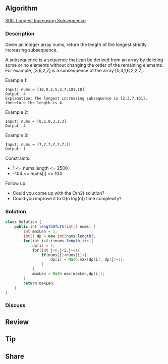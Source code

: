 ## Algorithm

[300. Longest Increasing Subsequence](https://leetcode.com/problems/longest-increasing-subsequence/)

### Description

Given an integer array nums, return the length of the longest strictly increasing subsequence.

A subsequence is a sequence that can be derived from an array by deleting some or no elements without changing the order of the remaining elements. For example, [3,6,2,7] is a subsequence of the array [0,3,1,6,2,2,7].


Example 1:

```
Input: nums = [10,9,2,5,3,7,101,18]
Output: 4
Explanation: The longest increasing subsequence is [2,3,7,101], therefore the length is 4.
```


Example 2:

```
Input: nums = [0,1,0,3,2,3]
Output: 4
```


Example 3:

```
Input: nums = [7,7,7,7,7,7,7]
Output: 1
```

Constraints:

- 1 <= nums.length <= 2500
- -104 <= nums[i] <= 104


Follow up:

- Could you come up with the O(n2) solution?
- Could you improve it to O(n log(n)) time complexity?

### Solution

```java
class Solution {
    public int lengthOfLIS(int[] nums) {
        int maxLen = 1;
        int[] dp = new int[nums.length];
        for(int i=0;i<nums.length;i++){
            dp[i] = 1;
            for(int j=0;j<i;j++){
                if(nums[j]<nums[i]){
                    dp[i] = Math.max(dp[i], dp[j]+1);
                }
            }
            maxLen = Math.max(maxLen,dp[i]);
        }
        return maxLen;
    }
}
```

### Discuss

## Review


## Tip


## Share
